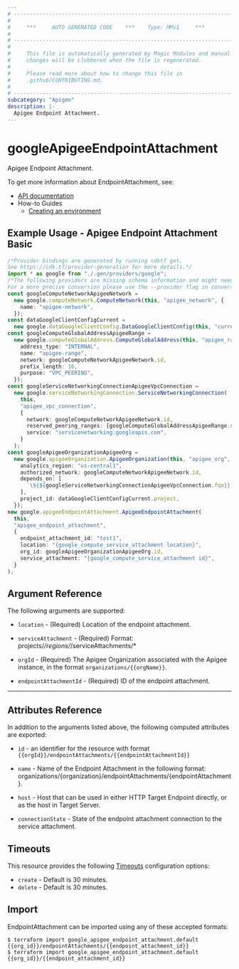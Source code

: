 ```yaml
---
# ----------------------------------------------------------------------------
#
#     ***     AUTO GENERATED CODE    ***    Type: MMv1     ***
#
# ----------------------------------------------------------------------------
#
#     This file is automatically generated by Magic Modules and manual
#     changes will be clobbered when the file is regenerated.
#
#     Please read more about how to change this file in
#     .github/CONTRIBUTING.md.
#
# ----------------------------------------------------------------------------
subcategory: "Apigee"
description: |-
  Apigee Endpoint Attachment.
---
```


# googleApigeeEndpointAttachment

Apigee Endpoint Attachment.

To get more information about EndpointAttachment, see:

* [API documentation](https://cloud.google.com/apigee/docs/reference/apis/apigee/rest/v1/organizations.endpointAttachments/create)
* How-to Guides
  * [Creating an environment](https://cloud.google.com/apigee/docs/api-platform/get-started/create-environment)

## Example Usage - Apigee Endpoint Attachment Basic

```typescript
/*Provider bindings are generated by running cdktf get.
See https://cdk.tf/provider-generation for more details.*/
import * as google from "./.gen/providers/google";
/*The following providers are missing schema information and might need manual adjustments to synthesize correctly: google.
For a more precise conversion please use the --provider flag in convert.*/
const googleComputeNetworkApigeeNetwork =
  new google.computeNetwork.ComputeNetwork(this, "apigee_network", {
    name: "apigee-network",
  });
const dataGoogleClientConfigCurrent =
  new google.dataGoogleClientConfig.DataGoogleClientConfig(this, "current", {});
const googleComputeGlobalAddressApigeeRange =
  new google.computeGlobalAddress.ComputeGlobalAddress(this, "apigee_range", {
    address_type: "INTERNAL",
    name: "apigee-range",
    network: googleComputeNetworkApigeeNetwork.id,
    prefix_length: 16,
    purpose: "VPC_PEERING",
  });
const googleServiceNetworkingConnectionApigeeVpcConnection =
  new google.serviceNetworkingConnection.ServiceNetworkingConnection(
    this,
    "apigee_vpc_connection",
    {
      network: googleComputeNetworkApigeeNetwork.id,
      reserved_peering_ranges: [googleComputeGlobalAddressApigeeRange.name],
      service: "servicenetworking.googleapis.com",
    }
  );
const googleApigeeOrganizationApigeeOrg =
  new google.apigeeOrganization.ApigeeOrganization(this, "apigee_org", {
    analytics_region: "us-central1",
    authorized_network: googleComputeNetworkApigeeNetwork.id,
    depends_on: [
      `\${${googleServiceNetworkingConnectionApigeeVpcConnection.fqn}}`,
    ],
    project_id: dataGoogleClientConfigCurrent.project,
  });
new google.apigeeEndpointAttachment.ApigeeEndpointAttachment(
  this,
  "apigee_endpoint_attachment",
  {
    endpoint_attachment_id: "test1",
    location: "{google_compute_service_attachment location}",
    org_id: googleApigeeOrganizationApigeeOrg.id,
    service_attachment: "{google_compute_service_attachment id}",
  }
);

```

## Argument Reference

The following arguments are supported:

*   `location` -
    (Required)
    Location of the endpoint attachment.

*   `serviceAttachment` -
    (Required)
    Format: projects/*/regions/*/serviceAttachments/\*

*   `orgId` -
    (Required)
    The Apigee Organization associated with the Apigee instance,
    in the format `organizations/{{orgName}}`.

*   `endpointAttachmentId` -
    (Required)
    ID of the endpoint attachment.

***

## Attributes Reference

In addition to the arguments listed above, the following computed attributes are exported:

*   `id` - an identifier for the resource with format `{{orgId}}/endpointAttachments/{{endpointAttachmentId}}`

*   `name` -
    Name of the Endpoint Attachment in the following format:
    organizations/{organization}/endpointAttachments/{endpointAttachment}.

*   `host` -
    Host that can be used in either HTTP Target Endpoint directly, or as the host in Target Server.

*   `connectionState` -
    State of the endpoint attachment connection to the service attachment.

## Timeouts

This resource provides the following
[Timeouts](https://developer.hashicorp.com/terraform/plugin/sdkv2/resources/retries-and-customizable-timeouts) configuration options:

* `create` - Default is 30 minutes.
* `delete` - Default is 30 minutes.

## Import

EndpointAttachment can be imported using any of these accepted formats:

```console
$ terraform import google_apigee_endpoint_attachment.default {{org_id}}/endpointAttachments/{{endpoint_attachment_id}}
$ terraform import google_apigee_endpoint_attachment.default {{org_id}}/{{endpoint_attachment_id}}
```
